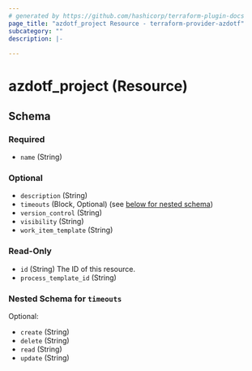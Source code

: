 ```yaml
---
# generated by https://github.com/hashicorp/terraform-plugin-docs
page_title: "azdotf_project Resource - terraform-provider-azdotf"
subcategory: ""
description: |-
  
---
```


# azdotf_project (Resource)





<!-- schema generated by tfplugindocs -->
## Schema

### Required

- `name` (String)

### Optional

- `description` (String)
- `timeouts` (Block, Optional) (see [below for nested schema](#nestedblock--timeouts))
- `version_control` (String)
- `visibility` (String)
- `work_item_template` (String)

### Read-Only

- `id` (String) The ID of this resource.
- `process_template_id` (String)

<a id="nestedblock--timeouts"></a>
### Nested Schema for `timeouts`

Optional:

- `create` (String)
- `delete` (String)
- `read` (String)
- `update` (String)


